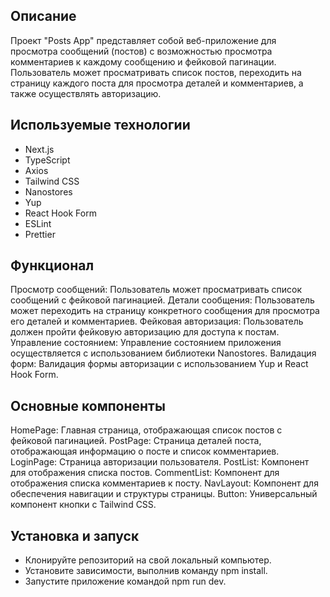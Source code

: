 ## Описание
Проект "Posts App" представляет собой веб-приложение для просмотра сообщений (постов) с возможностью просмотра комментариев к каждому сообщению и фейковой пагинации. Пользователь может просматривать список постов, переходить на страницу каждого поста для просмотра деталей и комментариев, а также осуществлять авторизацию.

## Используемые технологии
- Next.js
- TypeScript
- Axios
- Tailwind CSS
- Nanostores
- Yup
- React Hook Form
- ESLint
- Prettier

## Функционал
Просмотр сообщений: Пользователь может просматривать список сообщений с фейковой пагинацией.
Детали сообщения: Пользователь может переходить на страницу конкретного сообщения для просмотра его деталей и комментариев.
Фейковая авторизация: Пользователь должен пройти фейковую авторизацию для доступа к постам.
Управление состоянием: Управление состоянием приложения осуществляется с использованием библиотеки Nanostores.
Валидация форм: Валидация формы авторизации с использованием Yup и React Hook Form.

## Основные компоненты
HomePage: Главная страница, отображающая список постов с фейковой пагинацией.
PostPage: Страница деталей поста, отображающая информацию о посте и список комментариев.
LoginPage: Страница авторизации пользователя.
PostList: Компонент для отображения списка постов.
CommentList: Компонент для отображения списка комментариев к посту.
NavLayout: Компонент для обеспечения навигации и структуры страницы.
Button: Универсальный компонент кнопки с Tailwind CSS.


## Установка и запуск
- Клонируйте репозиторий на свой локальный компьютер.
- Установите зависимости, выполнив команду npm install.
- Запустите приложение командой npm run dev.
